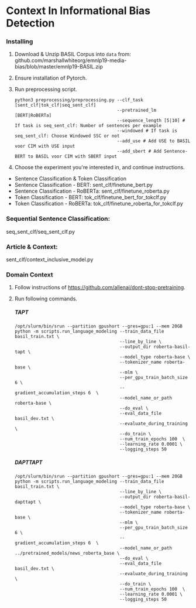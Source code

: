 # Context In Informational Bias Detection

### Installing

1. Download & Unzip BASIL Corpus into ```data``` from:
github.com/marshallwhiteorg/emnlp19-media-bias/blob/master/emnlp19-BASIL.zip

2. Ensure installation of Pytorch.

3. Run preprocessing script.

    ```shell script
    python3 preprocessing/preprocessing.py --clf_task [sent_clf|tok_clf|seq_sent_clf] 
                                           --pretrained_lm [BERT|RoBERTa]
                                           --sequence_length [5|10] # If task is seq_sent_clf: Number of sentences per example
                                           --windowed # If task is seq_sent_clf: Choose Windowed SSC or not
                                           --add_use # Add USE to BASIL voor CIM with USE input
                                           --add_sbert # Add Sentence-BERT to BASIL voor CIM with SBERT input
    ```

4. Choose the experiment you're interested in, and continue instructions.


- Sentence Classification & Token Classification 
- Sentence Classification - BERT: sent_clf/finetune_bert.py
- Sentence Classification - RoBERTa: sent_clf/finetune_roberta.py
- Token Classification - BERT: tok_clf/finetune_bert_for_tokclf.py
- Token Classification - RoBERTa: tok_clf/finetune_roberta_for_tokclf.py

### Sequential Sentence Classification: 

seq_sent_clf/seq_sent_clf.py

### Article & Context: 

sent_clf/context_inclusive_model.py

### Domain Context

1. Follow instructions of https://github.com/allenai/dont-stop-pretraining.

2. Run following commands.

    ##### TAPT
    ```
    /opt/slurm/bin/srun --partition gpushort --gres=gpu:1 --mem 20GB python -m scripts.run_language_modeling --train_data_file basil_train.txt \
                                            --line_by_line \
                                            --output_dir roberta-basil-tapt \
                                            --model_type roberta-base \
                                            --tokenizer_name roberta-base \
                                            --mlm \
                                            --per_gpu_train_batch_size 6 \
                                            --gradient_accumulation_steps 6  \
                                            --model_name_or_path roberta-base \
                                            --do_eval \
                                            --eval_data_file basil_dev.txt \
                                            --evaluate_during_training  \
                                            --do_train \
                                            --num_train_epochs 100  \
                                            --learning_rate 0.0001 \
                                            --logging_steps 50
    ```
    ##### DAPTTAPT
    ```
    /opt/slurm/bin/srun --partition gpushort --gres=gpu:1 --mem 20GB python -m scripts.run_language_modeling --train_data_file basil_train.txt \
                                            --line_by_line \
                                            --output_dir roberta-basil-dapttapt \
                                            --model_type roberta-base \
                                            --tokenizer_name roberta-base \
                                            --mlm \
                                            --per_gpu_train_batch_size 6 \
                                            --gradient_accumulation_steps 6  \
                                            --model_name_or_path ../pretrained_models/news_roberta_base \
                                            --do_eval \
                                            --eval_data_file basil_dev.txt \
                                            --evaluate_during_training  \
                                            --do_train \
                                            --num_train_epochs 100  \
                                            --learning_rate 0.0001 \
                                            --logging_steps 50
    ```
            
